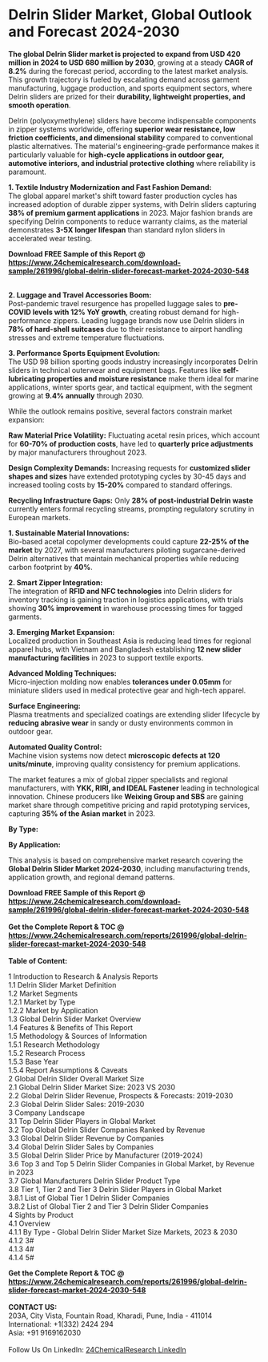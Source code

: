 <h1>Delrin Slider Market, Global Outlook and Forecast 2024-2030</h1><p><strong>The global Delrin Slider market is projected to expand from USD 420 million in 2024 to USD 680 million by 2030</strong>, growing at a steady <strong>CAGR of 8.2%</strong> during the forecast period, according to the latest market analysis. This growth trajectory is fueled by escalating demand across garment manufacturing, luggage production, and sports equipment sectors, where Delrin sliders are prized for their <strong>durability, lightweight properties, and smooth operation</strong>.</p><p>Delrin (polyoxymethylene) sliders have become indispensable components in zipper systems worldwide, offering <strong>superior wear resistance, low friction coefficients, and dimensional stability</strong> compared to conventional plastic alternatives. The material's engineering-grade performance makes it particularly valuable for <strong>high-cycle applications in outdoor gear, automotive interiors, and industrial protective clothing</strong> where reliability is paramount.</p><p><strong>1. Textile Industry Modernization and Fast Fashion Demand:</strong><br>
The global apparel market's shift toward faster production cycles has increased adoption of durable zipper systems, with Delrin sliders capturing <strong>38% of premium garment applications</strong> in 2023. Major fashion brands are specifying Delrin components to reduce warranty claims, as the material demonstrates <strong>3-5X longer lifespan</strong> than standard nylon sliders in accelerated wear testing.</p><div><b>Download FREE Sample of this Report @ 
            <a href="https://www.24chemicalresearch.com/download-sample/261996/global-delrin-slider-forecast-market-2024-2030-548">
            https://www.24chemicalresearch.com/download-sample/261996/global-delrin-slider-forecast-market-2024-2030-548</a></b></div><br><p><strong>2. Luggage and Travel Accessories Boom:</strong><br>
Post-pandemic travel resurgence has propelled luggage sales to <strong>pre-COVID levels with 12% YoY growth</strong>, creating robust demand for high-performance zippers. Leading luggage brands now use Delrin sliders in <strong>78% of hard-shell suitcases</strong> due to their resistance to airport handling stresses and extreme temperature fluctuations.</p><p><strong>3. Performance Sports Equipment Evolution:</strong><br>
The USD 98 billion sporting goods industry increasingly incorporates Delrin sliders in technical outerwear and equipment bags. Features like <strong>self-lubricating properties and moisture resistance</strong> make them ideal for marine applications, winter sports gear, and tactical equipment, with the segment growing at <strong>9.4% annually</strong> through 2030.</p><p>While the outlook remains positive, several factors constrain market expansion:</p><p><strong>Raw Material Price Volatility:</strong> Fluctuating acetal resin prices, which account for <strong>60-70% of production costs</strong>, have led to <strong>quarterly price adjustments</strong> by major manufacturers throughout 2023.</p><p><strong>Design Complexity Demands:</strong> Increasing requests for <strong>customized slider shapes and sizes</strong> have extended prototyping cycles by 30-45 days and increased tooling costs by <strong>15-20%</strong> compared to standard offerings.</p><p><strong>Recycling Infrastructure Gaps:</strong> Only <strong>28% of post-industrial Delrin waste</strong> currently enters formal recycling streams, prompting regulatory scrutiny in European markets.</p><p><strong>1. Sustainable Material Innovations:</strong><br>
Bio-based acetal copolymer developments could capture <strong>22-25% of the market</strong> by 2027, with several manufacturers piloting sugarcane-derived Delrin alternatives that maintain mechanical properties while reducing carbon footprint by <strong>40%</strong>.</p><p><strong>2. Smart Zipper Integration:</strong><br>
The integration of <strong>RFID and NFC technologies</strong> into Delrin sliders for inventory tracking is gaining traction in logistics applications, with trials showing <strong>30% improvement</strong> in warehouse processing times for tagged garments.</p><p><strong>3. Emerging Market Expansion:</strong><br>
Localized production in Southeast Asia is reducing lead times for regional apparel hubs, with Vietnam and Bangladesh establishing <strong>12 new slider manufacturing facilities</strong> in 2023 to support textile exports.</p><p><strong>Advanced Molding Techniques:</strong><br>
	Micro-injection molding now enables <strong>tolerances under 0.05mm</strong> for miniature sliders used in medical protective gear and high-tech apparel.</p><p><strong>Surface Engineering:</strong><br>
	Plasma treatments and specialized coatings are extending slider lifecycle by <strong>reducing abrasive wear</strong> in sandy or dusty environments common in outdoor gear.</p><p><strong>Automated Quality Control:</strong><br>
	Machine vision systems now detect <strong>microscopic defects at 120 units/minute</strong>, improving quality consistency for premium applications.</p><p>The market features a mix of global zipper specialists and regional manufacturers, with <strong>YKK, RIRI, and IDEAL Fastener</strong> leading in technological innovation. Chinese producers like <strong>Weixing Group and SBS</strong> are gaining market share through competitive pricing and rapid prototyping services, capturing <strong>35% of the Asian market</strong> in 2023.</p><p><strong>By Type:</strong></p><p><strong>By Application:</strong></p><p>This analysis is based on comprehensive market research covering the <strong>Global Delrin Slider Market 2024-2030</strong>, including manufacturing trends, application growth, and regional demand patterns.</p><div><b>Download FREE Sample of this Report @ 
            <a href="https://www.24chemicalresearch.com/download-sample/261996/global-delrin-slider-forecast-market-2024-2030-548">
            https://www.24chemicalresearch.com/download-sample/261996/global-delrin-slider-forecast-market-2024-2030-548</a></b></div><br><div><b>Get the Complete Report & TOC @ 
            <a href="https://www.24chemicalresearch.com/reports/261996/global-delrin-slider-forecast-market-2024-2030-548">
            https://www.24chemicalresearch.com/reports/261996/global-delrin-slider-forecast-market-2024-2030-548</a></b></div><br>
            <b>Table of Content:</b><p>1 Introduction to Research & Analysis Reports<br />
    1.1 Delrin Slider Market Definition<br />
    1.2 Market Segments<br />
        1.2.1 Market by Type<br />
        1.2.2 Market by Application<br />
    1.3 Global Delrin Slider Market Overview<br />
    1.4 Features & Benefits of This Report<br />
    1.5 Methodology & Sources of Information<br />
        1.5.1 Research Methodology<br />
        1.5.2 Research Process<br />
        1.5.3 Base Year<br />
        1.5.4 Report Assumptions & Caveats<br />
2 Global Delrin Slider Overall Market Size<br />
    2.1 Global Delrin Slider Market Size: 2023 VS 2030<br />
    2.2 Global Delrin Slider Revenue, Prospects & Forecasts: 2019-2030<br />
    2.3 Global Delrin Slider Sales: 2019-2030<br />
3 Company Landscape<br />
    3.1 Top Delrin Slider Players in Global Market<br />
    3.2 Top Global Delrin Slider Companies Ranked by Revenue<br />
    3.3 Global Delrin Slider Revenue by Companies<br />
    3.4 Global Delrin Slider Sales by Companies<br />
    3.5 Global Delrin Slider Price by Manufacturer (2019-2024)<br />
    3.6 Top 3 and Top 5 Delrin Slider Companies in Global Market, by Revenue in 2023<br />
    3.7 Global Manufacturers Delrin Slider Product Type<br />
    3.8 Tier 1, Tier 2 and Tier 3 Delrin Slider Players in Global Market<br />
        3.8.1 List of Global Tier 1 Delrin Slider Companies<br />
        3.8.2 List of Global Tier 2 and Tier 3 Delrin Slider Companies<br />
4 Sights by Product<br />
    4.1 Overview<br />
        4.1.1 By Type - Global Delrin Slider Market Size Markets, 2023 & 2030<br />
        4.1.2 3#<br />
        4.1.3 4#<br />
        4.1.4 5#<br />
       </p><div><b>Get the Complete Report & TOC @ 
            <a href="https://www.24chemicalresearch.com/reports/261996/global-delrin-slider-forecast-market-2024-2030-548">
            https://www.24chemicalresearch.com/reports/261996/global-delrin-slider-forecast-market-2024-2030-548</a></b></div><br><b>CONTACT US:</b><br>
            203A, City Vista, Fountain Road, Kharadi, Pune, India - 411014<br>
            International: +1(332) 2424 294<br>
            Asia: +91 9169162030 <br><br>
            Follow Us On LinkedIn: <a href="https://www.linkedin.com/company/24chemicalresearch/">24ChemicalResearch LinkedIn</a>